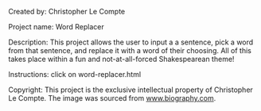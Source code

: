 Created by: Christopher Le Compte

Project name: Word Replacer

Description: This project allows the user to input a a sentence, pick a word from that sentence, and replace it with a word of their choosing. All of this takes place within a fun and not-at-all-forced Shakespearean theme!


Instructions: click on word-replacer.html

Copyright: This project is the exclusive intellectual property of Christopher Le Compte. The image was sourced from www.biography.com.
